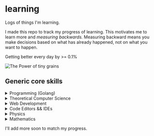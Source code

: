 # learning

Logs of things I'm learning.

I made this repo to track my progress of learning. This motivates me to learn more and *measuring backwards.*
Measuring backward means you make decisions based on what has already happened, not on what you want to happen.

Getting better every day by >= 0.1%

![The Power of tiny grains](https://jamesclear.com/wp-content/uploads/2015/08/tiny-gains-graph-1200x1200.jpg)

## Generic core skills

<details>
<summary> Programming (Golang) </summary>

- [ ] [The Go Programming Language](https://www.gopl.io/)
- [ ] [Course: Algorithms with Go](https://courses.calhoun.io/courses/cor_algo)
    - [X] Module 01
    - [ ] Module 02
    - ...
- [ ] [Course: Gophercises](https://gophercises.com/)
- [ ] [Go Web Dev](https://gowebexamples.com/)
- [ ] [Exercism](https://exercism.io/tracks/go)
    - [X] [Concepts](https://exercism.io/tracks/go/concepts)
    - [ ] [Exercises](https://exercism.io/tracks/go/exercises)
- [ ] [Go By Example](https://gobyexample.com/)

</details>

<details>
<summary> Theoretical Computer Science </summary>

- [ ] [Book: Building Blocks for Theoretical Computer Science](https://mfleck.cs.illinois.edu/building-blocks/index-sp2020.html)
- [ ] [Coursera: Computational Thinking for Problem  Solving](https://www.coursera.org/learn/computational-thinking-problem-solving)
- [ ] [MIT OCW: Computational Thinking](https://youtube.com/playlist?list=PLP8iPy9hna6T56GkMHEdSrjCCheNuEwI0)
- [ ] [Khan Academy: Algorithms](https://www.khanacademy.org/computing/computer-science/algorithms)
- [ ] [Khan Academy: College Computer Science Principles](https://www.khanacademy.org/computing/ap-computer-science-principles)

</details>

<details>
<summary> Web Development </summary>

- [ ] [TheOdinProject](https://theodinproject.com)
    - [ ] [Foundations](https://www.theodinproject.com/paths/foundations/courses/foundations)
    - [ ] [Full Stack Ruby on Rails](https://www.theodinproject.com/paths/full-stack-ruby-on-rails)
    - [ ] [Full Stack JavaScript](https://www.theodinproject.com/paths/full-stack-javascript)

- [ ] [MDN: The Box Model](https://developer.mozilla.org/en-US/docs/Learn/CSS/Building_blocks/The_box_model)
- [ ] [w3schools: The Box Model](https://www.w3schools.com/css/css_boxmodel.asp)
- [ ] [Interneting is Hard: Flexbox](https://www.internetingishard.com/html-and-css/flexbox/)
- [ ] [MDN: Basic conecpts of Flexbox](https://developer.mozilla.org/en-US/docs/Web/CSS/CSS_Flexible_Box_Layout/Basic_Concepts_of_Flexbox)
- [ ] [Freecodecamp: Flexbox Tutorial](https://www.freecodecamp.org/news/css-flexbox-tutorial-with-cheatsheet/)
- [ ] [Traversy Media: Flexbox Crash Course](https://www.youtube.com/watch?v=3YW65K6LcIA)

</details>

<details>
<summary> Code Editors && IDEs </summary>

- [ ] [ThePrimeagen: Vim As Your Editor](https://youtube.com/playlist?list=PLm323Lc7iSW_wuxqmKx_xxNtJC_hJbQ7R)
    - [X] [(1/6) The Basic Vim Movement](https://youtu.be/H3o4l4GVLW0)
    - [X] [(2/6) Foundation for speed](https://youtu.be/gSHf_b6AWKc)
    - [ ] [(3/6) Horizontal speed](https://youtu.be/Q6mr7w0YmkQ)
    - [ ] [(4/6) Vertical domination](https://youtu.be/4uPRlnTUlMY)
    - [ ] [(5/6) Going Full Vim: File movement, Buffers, Splits](https://youtu.be/N05REqmq0X4)
    - [ ] [(6/6) Vim Long and Prosper](https://youtu.be/e1BFdY0NBLY)
- [ ] [Emacs Rocks](https://emacsrocks.com/)

</details>

<details>
<summary> Physics </summary>

- [ ] [8.01x: Classical Mechanics](https://youtube.com/playlist?list=PLyQSN7X0ro203puVhQsmCj9qhlFQ-As8e)
    - [X] [Introduction](https://youtu.be/wWnfJ0-xXRE)
    - [ ] [Lect1: Powers of 10, Units, Dimensions, Errors, Scaling Arguments](https://youtu.be/GtOGurrUPmQ)
    - ...

</details>


<details>
<summary> Mathematics </summary>

- [ ] [John Krohn: Linear Algebra for Machine Learning](https://www.jonkrohn.com/posts/2021/5/9/linear-algebra-for-machine-learning-complete-math-course-on-youtube)
- [ ] [3Blue1Brown: Essence of Calculus](https://www.youtube.com/playlist?list=PLZHQObOWTQDMsr9K-rj53DwVRMYO3t5Yr)
	- [ ] [The Essence of Calculus, Chapter 1](https://www.youtube.com/watch?v=WUvTyaaNkzM) `0:17:04`
	- [ ] [The paradox of the derivative | Essence of calculus, chapter 2](https://www.youtube.com/watch?v=9vKqVkMQHKk) `0:17:57`
	- [ ] [Derivative formulas through geometry | Essence of calculus, chapter 3](https://www.youtube.com/watch?v=S0_qX4VJhMQ) `0:18:43`
	- [ ] [Visualizing the chain rule and product rule | Essence of calculus, chapter 4](https://www.youtube.com/watch?v=YG15m2VwSjA) `0:16:52`
	- [ ] [What's so special about Euler's number e? | Essence of calculus, chapter 5](https://www.youtube.com/watch?v=m2MIpDrF7Es) `0:13:50`
	- [ ] [Implicit differentiation, what's going on here? | Essence of calculus, chapter 6](https://www.youtube.com/watch?v=qb40J4N1fa4) `0:15:33`
	- [ ] [Limits, L'Hôpital's rule, and epsilon delta definitions | Essence of calculus, chapter 7](https://www.youtube.com/watch?v=kfF40MiS7zA) `0:18:26`
	- [ ] [Integration and the fundamental theorem of calculus | Essence of calculus, chapter 8](https://www.youtube.com/watch?v=rfG8ce4nNh0) `0:20:46`
	- [ ] [What does area have to do with slope? | Essence of calculus, chapter 9](https://www.youtube.com/watch?v=FnJqaIESC2s) `0:12:39`
	- [ ] [Higher order derivatives | Essence of calculus, chapter 10](https://www.youtube.com/watch?v=BLkz5LGWihw) `0:05:38`
	- [ ] [Taylor series | Essence of calculus, chapter 11](https://www.youtube.com/watch?v=3d6DsjIBzJ4) `0:22:19`
	- [ ] [What they won't teach you in calculus](https://www.youtube.com/watch?v=CfW845LNObM) `0:16:22`
- [ ] [3Blue1Brown: Essence of linear algebra](https://www.youtube.com/playlist?list=PLZHQObOWTQDPD3MizzM2xVFitgF8hE_ab)
	- [ ] [Vectors, what even are they? | Essence of linear algebra, chapter 1](https://www.youtube.com/watch?v=fNk_zzaMoSs) `0:09:52`
	- [ ] [Linear combinations, span, and basis vectors | Essence of linear algebra, chapter 2](https://www.youtube.com/watch?v=k7RM-ot2NWY) `0:09:59`
	- [ ] [Linear transformations and matrices | Essence of linear algebra, chapter 3](https://www.youtube.com/watch?v=kYB8IZa5AuE) `0:10:58`
	- [ ] [Matrix multiplication as composition | Essence of linear algebra, chapter 4](https://www.youtube.com/watch?v=XkY2DOUCWMU) `0:10:03`
	- [ ] [Three-dimensional linear transformations | Essence of linear algebra, chapter 5](https://www.youtube.com/watch?v=rHLEWRxRGiM) `0:04:46`
	- [ ] [The determinant | Essence of linear algebra, chapter 6](https://www.youtube.com/watch?v=Ip3X9LOh2dk) `0:10:03`
	- [ ] [Inverse matrices, column space and null space | Essence of linear algebra, chapter 7](https://www.youtube.com/watch?v=uQhTuRlWMxw) `0:12:08`
	- [ ] [Nonsquare matrices as transformations between dimensions | Essence of linear algebra, chapter 8](https://www.youtube.com/watch?v=v8VSDg_WQlA) `0:04:27`
	- [ ] [Dot products and duality | Essence of linear algebra, chapter 9](https://www.youtube.com/watch?v=LyGKycYT2v0) `0:14:11`
	- [ ] [Cross products | Essence of linear algebra, Chapter 10](https://www.youtube.com/watch?v=eu6i7WJeinw) `0:08:53`
	- [ ] [Cross products in the light of linear transformations | Essence of linear algebra chapter 11](https://www.youtube.com/watch?v=BaM7OCEm3G0) `0:13:10`
	- [ ] [Cramer's rule, explained geometrically | Essence of linear algebra, chapter 12](https://www.youtube.com/watch?v=jBsC34PxzoM) `0:12:12`
	- [ ] [Change of basis | Essence of linear algebra, chapter 13](https://www.youtube.com/watch?v=P2LTAUO1TdA) `0:12:50`
	- [ ] [Eigenvectors and eigenvalues | Essence of linear algebra, chapter 14](https://www.youtube.com/watch?v=PFDu9oVAE-g) `0:17:15`
	- [ ] [Abstract vector spaces | Essence of linear algebra, chapter 15](https://www.youtube.com/watch?v=TgKwz5Ikpc8) `0:16:46`
- [ ] [3Blue1Brown: Neural networks](https://www.youtube.com/playlist?list=PLZHQObOWTQDNU6R1_67000Dx_ZCJB-3pi)
	- [ ] [But what is a Neural Network? | Deep learning, chapter 1](https://www.youtube.com/watch?v=aircAruvnKk) `0:19:13`
	- [ ] [Gradient descent, how neural networks learn | Deep learning, chapter 2](https://www.youtube.com/watch?v=IHZwWFHWa-w) `0:21:01`
	- [ ] [What is backpropagation really doing? | Deep learning, chapter 3](https://www.youtube.com/watch?v=Ilg3gGewQ5U) `0:13:54`
	- [ ] [Backpropagation calculus | Deep learning, chapter 4](https://www.youtube.com/watch?v=tIeHLnjs5U8) `0:10:17`

</details>

I'll add more soon to match my progress.
